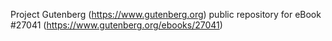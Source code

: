 Project Gutenberg (https://www.gutenberg.org) public repository for eBook #27041 (https://www.gutenberg.org/ebooks/27041)
